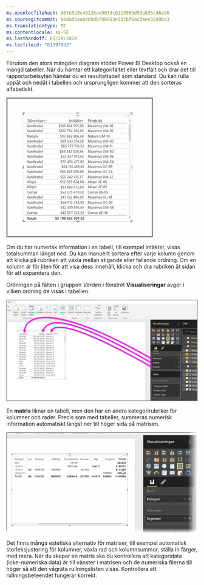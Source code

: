 ```yaml
---
ms.openlocfilehash: 867e528c43126ae9073c0113905d59a835c46a96
ms.sourcegitcommit: 60dad5aa0d85db790553e537bf8ac34ee3289ba3
ms.translationtype: MT
ms.contentlocale: sv-SE
ms.lasthandoff: 05/29/2019
ms.locfileid: "61397932"
---
```

Förutom den stora mängden diagram stöder Power BI Desktop också en mängd tabeller. När du hämtar ett kategorifältet eller textfält och drar det till rapportarbetsytan hämtar du en resultattabell som standard. Du kan rulla uppåt och nedåt i tabellen och ursprungligen kommer att den sorteras alfabetiskt.

![](media/3-6-create-tables-matrixes/3-6_1.png)

Om du har numerisk information i en tabell, till exempel intäkter, visas totalsumman längst ned. Du kan manuellt sortera efter varje kolumn genom att klicka på rubriken att växla mellan stigande eller fallande ordning. Om en kolumn är för liten för att visa dess innehåll, klicka och dra rubriken åt sidan för att expandera den.

Ordningen på fälten i gruppen *Värden* i fönstret **Visualiseringar** avgör i vilken ordning de visas i tabellen.

![](media/3-6-create-tables-matrixes/3-6_2.png)

En **matris** liknar en tabell, men den har en andra kategorirubriker för kolumner och rader. Precis som med tabeller, summeras numerisk information automatiskt längst ner till höger sida på matrisen.

![](media/3-6-create-tables-matrixes/3-6_3.png)

Det finns många estetiska alternativ för matriser, till exempel automatisk storleksjustering för kolumner, växla rad och kolumnsummor, ställa in färger, med mera. När du skapar en matris ska du kontrollera att kategoridata (icke-numeriska data) är till vänster i matrisen och de numeriska filerna till höger så att den vågräta rullningslisten visas. Kontrollera att rullningsbeteendet fungerar korrekt.

